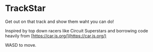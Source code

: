 # TrackStar

Get out on that track and show them waht you can do!


Inspired by top down racers like Circuit Superstars and borrowing code heavily from [https://car.js.org/](https://car.js.org/)


WASD to move.